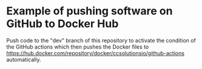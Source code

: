 # Example of pushing software on GitHub to Docker Hub
Push code to the "dev" branch of this repository to activate the condition of the GitHub actions which then pushes the Docker files to https://hub.docker.com/repository/docker/ccsolutionsio/github-actions automatically.
